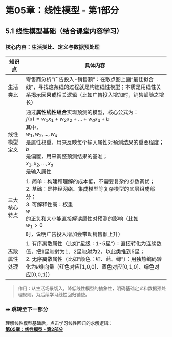 # 第05章：线性模型 - 第1部分
## 5.1 线性模型基础（结合课堂内容学习）  
### 核心内容：生活类比、定义与数据预处理  
| 知识点         | 具体内容                                                                 | 
|----------------|--------------------------------------------------------------------------|
| 生活类比       | 零售商分析“广告投入-销售额”：在散点图上画“最佳拟合线”，寻找这条线的过程就是构建线性模型；本质是用线性关系揭示因果或相关逻辑（比如广告投入增加时，销售额随之增长） |
| 线性模型定义   | 通过**属性线性组合**实现预测的模型，核心公式为：<br>$f(x) = w_1x_1 + w_2x_2 + ... + w_dx_d + b$<br>其中，<br>$w_1, w_2, ..., w_d$<br>是属性权重，用来反映每个输入属性对预测结果的重要程度；<br>$b$<br>是偏置，用来调整预测结果的基准；<br>$x_1, x_2, ..., x_d$<br>是输入属性 |
| 三大核心特点   | 1. 简单：构建和理解的成本低，不需要复杂的参数调优；<br>2. 基础：是神经网络、集成模型等复杂模型的底层组成部分；<br>3. 可解释性高：权重<br>$w$<br>的正负和大小能直接解读属性对预测的影响（比如<br>$w_1>0$<br>时，说明广告投入增加会带动销售额上升） | 
| 离散属性处理   | 1. 有序离散属性（比如“星级：1-5星”）：直接转化为连续数值，把1星映射为1、2星映射为2，以此类推到5星；<br>2. 无序离散属性（比如“颜色：红、蓝、绿”）：用独热编码转化为$k$维向量（红色对应[1,0,0]、蓝色对应[0,1,0]、绿色对应[0,0,1]） | 
> 作用：从生活场景切入，降低线性模型的抽象性，明确基础定义和数据预处理规则，为后续学习线性回归铺垫。  

### ➡️ 跳转至下一部分  
理解线性模型基础后，点击学习线性回归的求解逻辑：  
**[第05章：线性模型 - 第2部分](chter02.md)**
